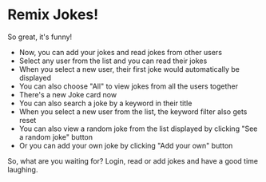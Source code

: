 # Remix Jokes!

So great, it's funny!

- Now, you can add your jokes and read jokes from other users
- Select any user from the list and you can read their jokes
- When you select a new user, their first joke would automatically be displayed
- You can also choose "All" to view jokes from all the users together
- There's a new Joke card now
- You can also search a joke by a keyword in their title
- When you select a new user from the list, the keyword filter also gets reset
- You can also view a random joke from the list displayed by clicking "See a random joke" button
- Or you can add your own joke by clicking "Add your own" button

So, what are you waiting for? Login, read or add jokes and have a good time laughing.
